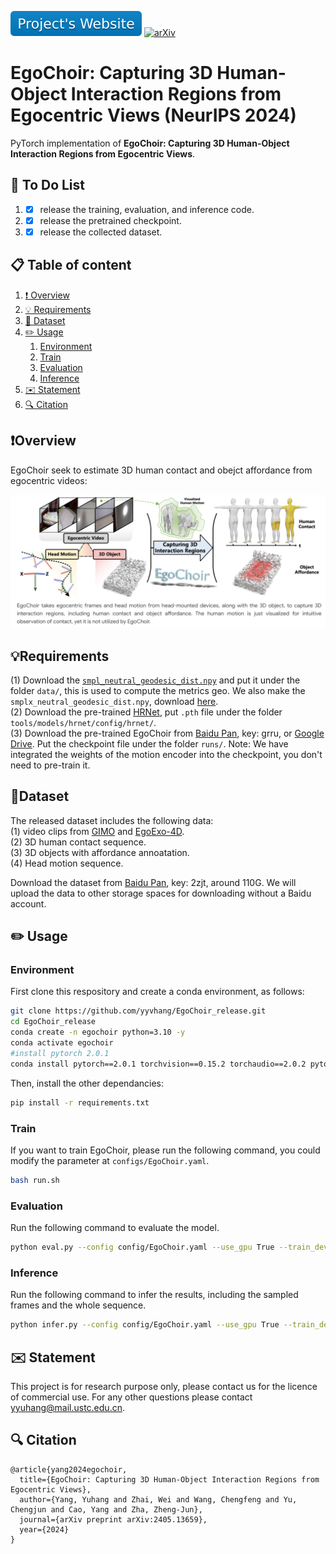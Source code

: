 [![Website Badge](https://raw.githubusercontent.com/referit3d/referit3d/eccv/images/project_website_badge.svg)](https://yyvhang.github.io/EgoChoir/)
[![arXiv](https://img.shields.io/badge/arXiv-2405.13659-b31b1b.svg?style=plastic)](https://arxiv.org/abs/2405.13659)
# EgoChoir: Capturing 3D Human-Object Interaction Regions from Egocentric Views (NeurIPS 2024)
PyTorch implementation of **EgoChoir: Capturing 3D Human-Object Interaction Regions from Egocentric Views**.

## 📖 To Do List
1. - [x] release the training, evaluation, and inference code.
2. - [x] release the pretrained checkpoint.
3. - [x] release the collected dataset.

## 📋 Table of content
 1. [❗ Overview](#1)
 2. [💡 Requirements](#2)
 3. [📖 Dataset](#3)
 4. [✏️ Usage](#4)
    1. [Environment](#41)
    2. [Train](#42)
    3. [Evaluation](#43)
    4. [Inference](#44)
 5.  [✉️ Statement](#5)
 6.  [🔍 Citation](#6)

## ❗Overview <a name="1"></a> 
EgoChoir seek to estimate 3D human contact and obejct affordance from egocentric videos:
<p align="center">
    <img src="./teaser/teaser.png" width="750"/> <br />
    <em> 
    </em>
</p>

## 💡Requirements <a name="2"></a>  
(1) Download the [`smpl_neutral_geodesic_dist.npy`](https://rich.is.tue.mpg.de/download.php) and put it under the folder `data/`, this is used to compute the metrics geo. We also make the `smplx_neutral_geodesic_dist.npy`, download [here](https://pan.baidu.com/s/1R-nM72cuKPg8g_zhxdRkwQ?pwd=233w). 
<br>
(2) Download the pre-trained [HRNet](https://datarelease.blob.core.windows.net/metro/models/hrnetv2_w40_imagenet_pretrained.pth), put `.pth` file under the folder `tools/models/hrnet/config/hrnet/`. <br>
(3) Download the pre-trained EgoChoir from [Baidu Pan](https://pan.baidu.com/s/1Y09cWXF2EwT9h-HrcSPiIQ?pwd=grru), key: grru, or [Google Drive](https://drive.google.com/drive/folders/1DzEhqTeZnrquXTRvJvVHNBFLCtT_ieDA?usp=sharing). Put the checkpoint file under the folder `runs/`. Note: We have integrated the weights of the motion encoder into the checkpoint, you don't need to pre-train it.

## 📖Dataset <a name="3"></a>

The released dataset includes the following data: <br>
(1) video clips from [GIMO](https://github.com/y-zheng18/GIMO) and [EgoExo-4D](https://ego-exo4d-data.org/). <br>
(2) 3D human contact sequence. <br>
(3) 3D objects with affordance annoatation. <br>
(4) Head motion sequence. <br>

Download the dataset from [Baidu Pan](https://pan.baidu.com/s/1amY7K_bl4qo-mhzZa2ZGbA?pwd=2zjt), key: 2zjt, around 110G. We will upload the data to other storage spaces for downloading without a Baidu account.

## ✏️ Usage <a name="4"></a>
### Environment <a name="41"></a> 
First clone this respository and create a conda environment, as follows:
```bash  
git clone https://github.com/yyvhang/EgoChoir_release.git
cd EgoChoir_release
conda create -n egochoir python=3.10 -y
conda activate egochoir
#install pytorch 2.0.1
conda install pytorch==2.0.1 torchvision==0.15.2 torchaudio==2.0.2 pytorch-cuda=11.8 -c pytorch -c nvidia
```
Then, install the other dependancies:
```bash  
pip install -r requirements.txt
```

### Train <a name="42"></a>
If you want to train EgoChoir, please run the following command, you could modify the parameter at `configs/EgoChoir.yaml`.
```bash  
bash run.sh
```

### Evaluation  <a name="43"></a>
Run the following command to evaluate the model.
```bash  
python eval.py --config config/EgoChoir.yaml --use_gpu True --train_device single
```

### Inference  <a name="44"></a>
Run the following command to infer the results, including the sampled frames and the whole sequence.
```bash  
python infer.py --config config/EgoChoir.yaml --use_gpu True --train_device single
```

## ✉️ Statement
This project is for research purpose only, please contact us for the licence of commercial use. For any other questions please contact [yyuhang@mail.ustc.edu.cn](yyuhang@mail.ustc.edu.cn).

## 🔍 Citation

```
@article{yang2024egochoir,
  title={EgoChoir: Capturing 3D Human-Object Interaction Regions from Egocentric Views},
  author={Yang, Yuhang and Zhai, Wei and Wang, Chengfeng and Yu, Chengjun and Cao, Yang and Zha, Zheng-Jun},
  journal={arXiv preprint arXiv:2405.13659},
  year={2024}
}
```